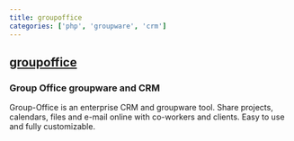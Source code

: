```yaml
---
title: groupoffice
categories: ['php', 'groupware', 'crm']
---
```

## [groupoffice](https://github.com/Intermesh/groupoffice)

### Group Office groupware and CRM


Group-Office is an enterprise CRM and groupware tool. 
Share projects, calendars, files and e-mail online with co-workers and clients. 
Easy to use and fully customizable.
